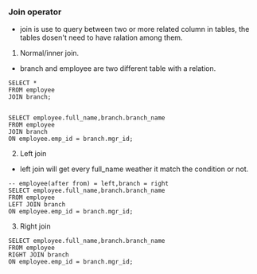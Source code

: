 ### Join operator

- join is use to query between two or more related column in tables, the tables dosen't need to have ralation among them.

1. Normal/inner join.
* branch and employee are two different table with a relation.
```
SELECT *
FROM employee
JOIN branch;


SELECT employee.full_name,branch.branch_name
FROM employee
JOIN branch
ON employee.emp_id = branch.mgr_id;
```

2. Left join

- left join will get every full_name weather it match the condition or not.

```
-- employee(after from) = left,branch = right
SELECT employee.full_name,branch.branch_name
FROM employee
LEFT JOIN branch
ON employee.emp_id = branch.mgr_id;
```

3. Right join

```
SELECT employee.full_name,branch.branch_name
FROM employee
RIGHT JOIN branch
ON employee.emp_id = branch.mgr_id;
```

